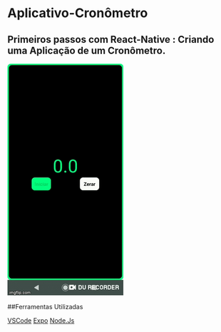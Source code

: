 # Aplicativo-Cronômetro
## Primeiros passos com React-Native : Criando uma Aplicação de um Cronômetro.

![Aplicativo-Cronômetro](https://github.com/MiqueiasLima/Aplicativo-Cronometro/blob/master/3vh9ha.gif)

##Ferramentas Utilizadas

[VSCode](https://code.visualstudio.com/download)
[Expo](https://expo.io/)
[Node.Js](https://nodejs.org/en/download/)


